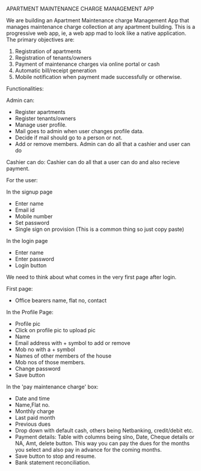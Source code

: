 APARTMENT MAINTENANCE CHARGE MANAGEMENT APP

We are building an Apartment Maintenance charge Management App that manages maintenance charge collection at any apartment building. This is a progressive web app, ie, a web app mad to look like a native application. The primary objectives are:

1. Registration of apartments
2. Registration of tenants/owners
3. Payment of maintenance charges via online portal or cash
4. Automatic bill/receipt generation
5. Mobile notification when payment made successfully or otherwise.

Functionalities:

Admin can:
- Register apartments
- Register tenants/owners
- Manage user profile.
- Mail goes to admin when user changes profile data.
- Decide if mail should go to a person or not.
- Add or remove members.
Admin can do all that a cashier and user can do

Cashier can do:
Cashier can do all that a user can do and also recieve payment.

For the user:

In the signup page
- Enter name
- Email id
- Mobile number
- Set password
- Single sign on provision 
(This is a common thing so just copy paste)

In the login page
- Enter name 
- Enter password
- Login button

We need to think about what comes in the very first page after login.

First page:
- Office bearers name, flat no, contact





In the Profile Page:
- Profile pic
- Click on profile pic to upload pic
- Name
- Email address with + symbol to add or remove
- Mob no with a + symbol
- Names of other members of the house
- Mob nos of those members.
- Change password
- Save button 

In the 'pay maintenance charge' box:
- Date and time
- Name,Flat no.
- Monthly charge
- Last paid month
- Previous dues
- Drop down with default cash, others being Netbanking, credit/debit etc.
- Payment details: Table with columns being slno, Date, Cheque details or NA, Amt, delete button. This way you can pay the dues for the months you select and also pay in advance for the coming months.
- Save button to stop and resume.
- Bank statement reconciliation.
